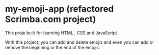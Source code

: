 # my-emoji-app (refactored Scrimba.com project)

This proje built for learning HTML , CSS and JavaScript .

With this project, you can add and delete emojis and even you can add or remove the beginning or the end of the emojis.


